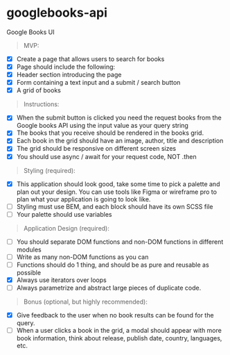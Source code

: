 # googlebooks-api

Google Books UI
> MVP:
- [x] Create a page that allows users to search for books
- [x] Page should include the following:
- [x] Header section introducing the page
- [x] Form containing a text input and a submit / search button
- [x] A grid of books

> Instructions:
- [x] When the submit button is clicked you need the request books from the Google books API using the input value as your query string
- [x] The books that you receive should be rendered in the books grid.
- [x] Each book in the grid should have an image, author, title and description
- [x] The grid should be responsive on different screen sizes
- [x] You should use async / await for your request code, NOT .then

> Styling (required):
- [x] This application should look good, take some time to pick a palette and plan out your design. You can use tools like Figma or wireframe pro to plan what your application is going to look like.
- [ ] Styling must use BEM, and each block should have its own SCSS file
- [ ] Your palette should use variables

> Application Design (required):
- [ ] You should separate DOM functions and non-DOM functions in different modules
- [ ] Write as many non-DOM functions as you can
- [ ] Functions should do 1 thing, and should be as pure and reusable as possible
- [x] Always use iterators over loops
- [ ] Always parametrize and abstract large pieces of duplicate code.

> Bonus (optional, but highly recommended):
- [x] Give feedback to the user when no book results can be found for the query.
- [ ] When a user clicks a book in the grid, a modal should appear with more book information, think about release, publish date, country, languages, etc.
